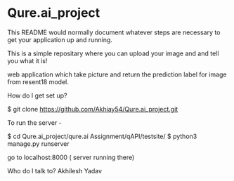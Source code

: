 # Qure.ai_project

This README would normally document whatever steps are necessary to get your application up and running.

This is a simple repositary where you can upload your image and and tell you
what it is!

web application which take picture and return the prediction label for image from resent18 model.

How do I get set up?

$ git clone https://github.com/Akhiay54/Qure.ai_project.git

To run the server - 

$ cd Qure.ai_project/qure.ai Assignment/qAPI/testsite/
$ python3 manage.py runserver

go to localhost:8000 ( server running there)

Who do I talk to?
Akhilesh Yadav
